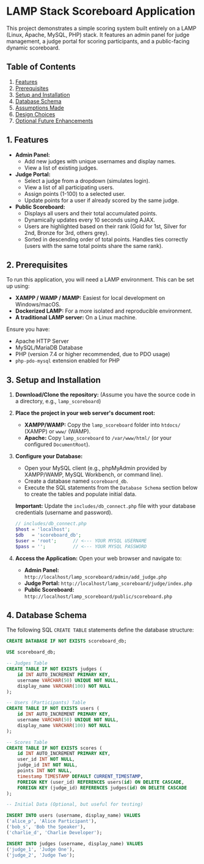 # LAMP Stack Scoreboard Application

This project demonstrates a simple scoring system built entirely on a LAMP (Linux, Apache, MySQL, PHP) stack. It features an admin panel for judge management, a judge portal for scoring participants, and a public-facing dynamic scoreboard.

## Table of Contents

1.  [Features](#features)
2.  [Prerequisites](#prerequisites)
3.  [Setup and Installation](#setup-and-installation)
4.  [Database Schema](#database-schema)
5.  [Assumptions Made](#assumptions-made)
6.  [Design Choices](#design-choices)
7.  [Optional Future Enhancements](#optional-future-enhancements)

## 1. Features

* **Admin Panel:**
    * Add new judges with unique usernames and display names.
    * View a list of existing judges.
* **Judge Portal:**
    * Select a judge from a dropdown (simulates login).
    * View a list of all participating users.
    * Assign points (1-100) to a selected user.
    * Update points for a user if already scored by the same judge.
* **Public Scoreboard:**
    * Displays all users and their total accumulated points.
    * Dynamically updates every 10 seconds using AJAX.
    * Users are highlighted based on their rank (Gold for 1st, Silver for 2nd, Bronze for 3rd, others grey).
    * Sorted in descending order of total points. Handles ties correctly (users with the same total points share the same rank).

## 2. Prerequisites

To run this application, you will need a LAMP environment. This can be set up using:

* **XAMPP / WAMP / MAMP:** Easiest for local development on Windows/macOS.
* **Dockerized LAMP:** For a more isolated and reproducible environment.
* **A traditional LAMP server:** On a Linux machine.

Ensure you have:
* Apache HTTP Server
* MySQL/MariaDB Database
* PHP (version 7.4 or higher recommended, due to PDO usage)
* `php-pdo-mysql` extension enabled for PHP

## 3. Setup and Installation

1.  **Download/Clone the repository:**
    (Assume you have the source code in a directory, e.g., `lamp_scoreboard`)

2.  **Place the project in your web server's document root:**
    * **XAMPP/WAMP:** Copy the `lamp_scoreboard` folder into `htdocs/` (XAMPP) or `www/` (WAMP).
    * **Apache:** Copy `lamp_scoreboard` to `/var/www/html/` (or your configured `DocumentRoot`).

3.  **Configure your Database:**
    * Open your MySQL client (e.g., phpMyAdmin provided by XAMPP/WAMP, MySQL Workbench, or command line).
    * Create a database named `scoreboard_db`.
    * Execute the SQL statements from the `Database Schema` section below to create the tables and populate initial data.

    **Important:** Update the `includes/db_connect.php` file with your database credentials (username and password).
    ```php
    // includes/db_connect.php
    $host = 'localhost';
    $db   = 'scoreboard_db';
    $user = 'root';      // <--- YOUR MYSQL USERNAME
    $pass = '';          // <--- YOUR MYSQL PASSWORD
    ```

4.  **Access the Application:**
    Open your web browser and navigate to:
    * **Admin Panel:** `http://localhost/lamp_scoreboard/admin/add_judge.php`
    * **Judge Portal:** `http://localhost/lamp_scoreboard/judge/index.php`
    * **Public Scoreboard:** `http://localhost/lamp_scoreboard/public/scoreboard.php`

## 4. Database Schema

The following SQL `CREATE TABLE` statements define the database structure:

```sql
CREATE DATABASE IF NOT EXISTS scoreboard_db;

USE scoreboard_db;

-- Judges Table
CREATE TABLE IF NOT EXISTS judges (
    id INT AUTO_INCREMENT PRIMARY KEY,
    username VARCHAR(50) UNIQUE NOT NULL,
    display_name VARCHAR(100) NOT NULL
);

-- Users (Participants) Table
CREATE TABLE IF NOT EXISTS users (
    id INT AUTO_INCREMENT PRIMARY KEY,
    username VARCHAR(50) UNIQUE NOT NULL,
    display_name VARCHAR(100) NOT NULL
);

-- Scores Table
CREATE TABLE IF NOT EXISTS scores (
    id INT AUTO_INCREMENT PRIMARY KEY,
    user_id INT NOT NULL,
    judge_id INT NOT NULL,
    points INT NOT NULL,
    timestamp TIMESTAMP DEFAULT CURRENT_TIMESTAMP,
    FOREIGN KEY (user_id) REFERENCES users(id) ON DELETE CASCADE,
    FOREIGN KEY (judge_id) REFERENCES judges(id) ON DELETE CASCADE
);

-- Initial Data (Optional, but useful for testing)

INSERT INTO users (username, display_name) VALUES
('alice_p', 'Alice Participant'),
('bob_s', 'Bob the Speaker'),
('charlie_d', 'Charlie Developer');

INSERT INTO judges (username, display_name) VALUES
('judge_1', 'Judge One'),
('judge_2', 'Judge Two');